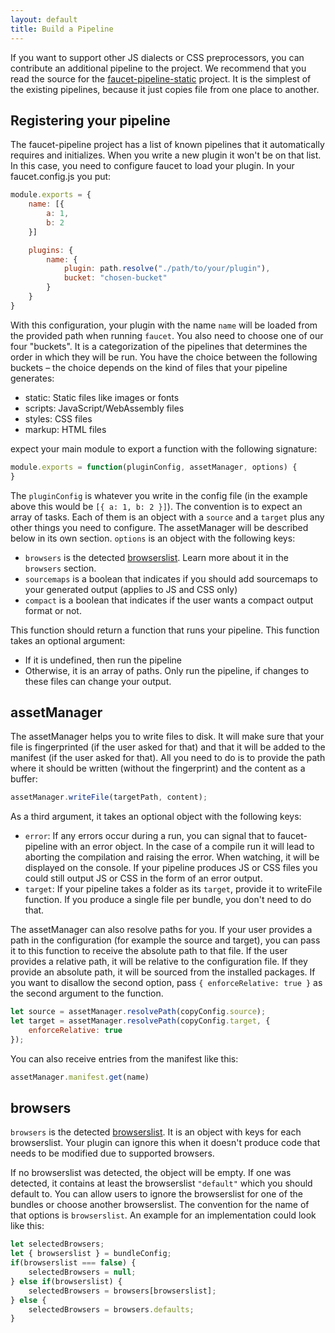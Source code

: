 ```yaml
---
layout: default
title: Build a Pipeline
---
```


If you want to support other JS dialects or CSS preprocessors, you can
contribute an additional pipeline to the project. We recommend that you read the
source for the
[faucet-pipeline-static](https://github.com/faucet-pipeline/faucet-pipeline-static)
project. It is the simplest of the existing pipelines, because it just copies
file from one place to another.

## Registering your pipeline

The faucet-pipeline project has a list of known pipelines that it automatically
requires and initializes. When you write a new plugin it won't be on that list.
In this case, you need to configure faucet to load your plugin. In your
faucet.config.js you put:

```javascript
module.exports = {
    name: [{
        a: 1,
        b: 2
    }]

	plugins: {
        name: {
            plugin: path.resolve("./path/to/your/plugin"),
            bucket: "chosen-bucket"
        }
	}
}
```

With this configuration, your plugin with the name `name` will be loaded from
the provided path when running `faucet`. You also need to choose one of our four
"buckets". It is a categorization of the pipelines that determines the order in
which they will be run. You have the choice between the following buckets – the
choice depends on the kind of files that your pipeline generates:

* static: Static files like images or fonts
* scripts: JavaScript/WebAssembly files
* styles: CSS files
* markup: HTML files

expect your main module to export a function with the following signature:

```javascript
module.exports = function(pluginConfig, assetManager, options) {
}
```

The `pluginConfig` is whatever you write in the config file (in the example
above this would be `[{ a: 1, b: 2 }]`). The convention is to expect an array of
tasks. Each of them is an object with a `source` and a `target` plus any other
things you need to configure. The assetManager will be described below in its
own section. `options` is an object with the following keys:

* `browsers` is the detected [browserslist](https://github.com/ai/browserslist).
    Learn more about it in the `browsers` section.
* `sourcemaps` is a boolean that indicates if you should add sourcemaps to your
    generated output (applies to JS and CSS only)
* `compact` is a boolean that indicates if the user wants a compact output
    format or not.

This function should return a function that runs your pipeline. This function
takes an optional argument:

* If it is undefined, then run the pipeline
* Otherwise, it is an array of paths. Only run the pipeline, if changes to these
    files can change your output.

## assetManager

The assetManager helps you to write files to disk. It will make sure that your
file is fingerprinted (if the user asked for that) and that it will be added to
the manifest (if the user asked for that). All you need to do is to provide the
path where it should be written (without the fingerprint) and the content as a
buffer:

```javascript
assetManager.writeFile(targetPath, content);
```

As a third argument, it takes an optional object with the following keys:

* `error`: If any errors occur during a run, you can signal that to
    faucet-pipeline with an error object. In the case of a compile run it will
    lead to aborting the compilation and raising the error. When watching, it
    will be displayed on the console. If your pipeline produces JS or CSS files
    you could still output JS or CSS in the form of an error output.
* `target`: If your pipeline takes a folder as its `target`, provide it to
    writeFile function. If you produce a single file per bundle, you don't need
    to do that.

The assetManager can also resolve paths for you. If your user provides a path in
the configuration (for example the source and target), you can pass it to this
function to receive the absolute path to that file. If the user provides a
relative path, it will be relative to the configuration file. If they provide an
absolute path, it will be sourced from the installed packages. If you want to
disallow the second option, pass `{ enforceRelative: true }` as the second
argument to the function.

```javascript
let source = assetManager.resolvePath(copyConfig.source);
let target = assetManager.resolvePath(copyConfig.target, {
    enforceRelative: true
});
```

You can also receive entries from the manifest like this:

```javascript
assetManager.manifest.get(name)
```

## browsers

`browsers` is the detected [browserslist](https://github.com/ai/browserslist).
It is an object with keys for each browserslist. Your plugin can ignore this
when it doesn't produce code that needs to be modified due to supported
browsers.

If no browserslist was detected, the object will be empty. If one was detected,
it contains at least the browserslist `"default"` which you should default to.
You can allow users to ignore the browserslist for one of the bundles or choose
another browserslist. The convention for the name of that options is
`browserslist`. An example for an implementation could look like this:

```javascript
let selectedBrowsers;
let { browserslist } = bundleConfig;
if(browserslist === false) {
    selectedBrowsers = null;
} else if(browserslist) {
    selectedBrowsers = browsers[browserslist];
} else {
    selectedBrowsers = browsers.defaults;
}
```

